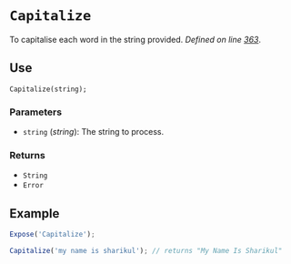 # `Capitalize`
To capitalise each word in the string provided. _Defined on line [363](../../F.js#363)_.

## Use
```
Capitalize(string);
```

### Parameters
* `string` (_string_): The string to process.

### Returns
* `String`
* `Error`

## Example
```javascript
Expose('Capitalize');

Capitalize('my name is sharikul'); // returns "My Name Is Sharikul"
```
